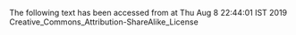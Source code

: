 The following text has been accessed from at Thu Aug 8 22:44:01 IST 2019
Creative_Commons_Attribution-ShareAlike_License
